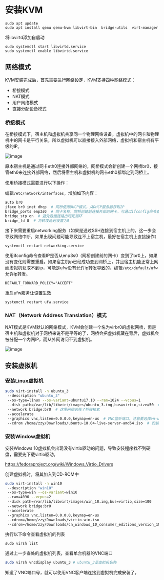 # 安装KVM
```
sudo apt update
sudo apt install qemu qemu-kvm libvirt-bin  bridge-utils  virt-manager
```
将libvirtd添加自启动
```
sudo systemctl start libvirtd.service
sudo systemctl enable libvirtd.service
```

## 网络模式
KVM安装完成后，首先需要进行网络设定，KVM支持四种网络模式：
- 桥接模式
- NAT模式
- 用户网络模式
- 直接分配设备模式

### 桥接模式
在桥接模式下，宿主机和虚拟机共享同一个物理网络设备，虚拟机中的网卡和物理机中的网卡是平行关系，所以虚拟机可以直接接入外部网络，虚拟机和宿主机有平级的IP。

![image](https://segmentfault.com/img/bVbcRiY?w=962&h=527)

原本宿主机是通过网卡eth0连接外部网络的，网桥模式会新创建一个网桥br0，接管eth0来连接外部网络，然后将宿主机和虚拟机的网卡eth0都绑定到网桥上。

使用桥接模式需要进行以下操作：

编辑`/etc/network/interfaces`，增加如下内容：
``` bash
auto br0
iface br0 inet dhcp  # 网桥使用DHCP模式，从DHCP服务器获取IP
bridge_ports enp3s0  # 网卡名称，网桥创建前连接外部的网卡，可通过ifconfig命令查看，有IP地址的就是
bridge_stp on  # 避免数据链路出现死循环
bridge_fd 0  # 将转发延迟设置为0
```
接下来需要重启networking服务（如果是通过SSH连接到宿主机上的，这一步会导致网络中断，如果出现问题可能导致连不上宿主机，最好在宿主机上直接操作）
```
systemctl restart networking.service
```

使用ifconfig命令查看IP是否从enp3s0（网桥创建前的网卡）变到了br0上，如果没有变化则需要重启。如果宿主机ip已经成功变到网桥上，并且宿主机能正常上网而虚拟机获取不到ip，可能是ufw没有允许ip转发导致的，编辑`/etc/default/ufw`允许ip转发。

```
DEFAULT_FORWARD_POLICY="ACCEPT"
```

重启ufw服务让设置生效
```
systemctl restart ufw.service
```
### NAT（Network Address Translation）模式
NAT模式是KVM默认的网络模式，KVM会创建一个名为virbr0的虚拟网桥，但是宿主机和虚拟机对于网桥来说不是平等的了，网桥会把虚拟机藏在背后，虚拟机会被分配一个内网IP，而从外网访问不到虚拟机。

![image](https://segmentfault.com/img/bVbcRjf?w=962&h=508)

## 安装虚拟机

### 安装Linux虚拟机
``` bash
sudo virt-install -n ubuntu_3
 --description "ubuntu_3" 
 --os-type=linux --os-variant=ubuntu17.10 --ram=1024 --vcpus=1 
 --disk path=/var/lib/libvirt/images/ubuntu_3.img,bus=virtio,size=50  # 磁盘位置，大小50G
 --network bridge:br0  # 这里网络选择了桥接模式
 --accelerate
 --graphics vnc,listen=0.0.0.0,keymap=en-us  # VNC监听端口，注意要选择en-us作为key-map，否则键位布局可能会乱
 --cdrom /home/zzy/Downloads/ubuntu-18.04-live-server-amd64.iso  # 安装ISO路径
```

### 安装Window虚拟机
安装Windows 10虚拟机会出现没有virtio驱动的问题，导致安装程序找不到硬盘，需要先下载virtio驱动。

https://fedoraproject.org/wiki/Windows_Virtio_Drivers

创建虚拟机时，将其加入到CD-ROM中
```bash
sudo virt-install -n win10
 --description "win10"
 --os-type=win --os-variant=win10
 --ram=4096 --vcpus=2 
 --disk path=/var/lib/libvirt/images/win_10.img,bus=virtio,size=100
 --network bridge:br0
 --accelerate
 --graphics vnc,listen=0.0.0.0,keymap=en-us
 --cdrom=/home/zzy/Downloads/virtio-win.iso
 --cdrom=/home/zzy/Downloads/cn_windows_10_consumer_editions_version_1803_updated_march_2018_x64_dvd_12063766.iso
```

执行以下命令查看虚拟机的列表
```
sudo virsh list
```
通过上一步查处的虚拟机列表，查看单台机器的VNC端口
```bash
sudo virsh vncdisplay ubuntu_3 # ubuntu_3是虚拟机名称
```
知道了VNC端口号，就可以使用VNC客户端连接到虚拟机完成安装了。